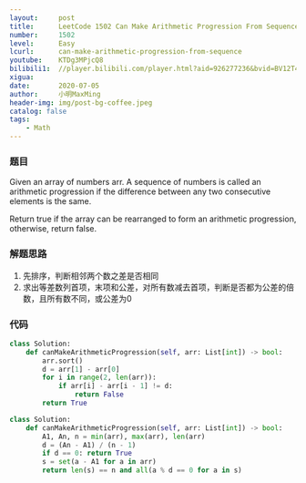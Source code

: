 ```yaml
---
layout:     post
title:      LeetCode 1502 Can Make Arithmetic Progression From Sequence (Python)
number:     1502
level:      Easy
lcurl:      can-make-arithmetic-progression-from-sequence
youtube:    KTDg3MPjcQ8
bilibili1:  //player.bilibili.com/player.html?aid=926277236&bvid=BV12T4y177vU&cid=209364624&page=1
xigua:      
date:       2020-07-05
author:     小明MaxMing
header-img: img/post-bg-coffee.jpeg
catalog: false
tags:
    - Math
---
```


### 题目

Given an array of numbers arr. A sequence of numbers is called an arithmetic progression if the difference between any two consecutive elements is the same.

Return true if the array can be rearranged to form an arithmetic progression, otherwise, return false.

### 解题思路

1. 先排序，判断相邻两个数之差是否相同
2. 求出等差数列首项，末项和公差，对所有数减去首项，判断是否都为公差的倍数，且所有数不同，或公差为0

### 代码
```python
class Solution:
    def canMakeArithmeticProgression(self, arr: List[int]) -> bool:
        arr.sort()
        d = arr[1] - arr[0]
        for i in range(2, len(arr)):
            if arr[i] - arr[i - 1] != d:
                return False
        return True
```
```python
class Solution:
    def canMakeArithmeticProgression(self, arr: List[int]) -> bool:
        A1, An, n = min(arr), max(arr), len(arr)
        d = (An - A1) / (n - 1)
        if d == 0: return True
        s = set(a - A1 for a in arr)
        return len(s) == n and all(a % d == 0 for a in s)
```
